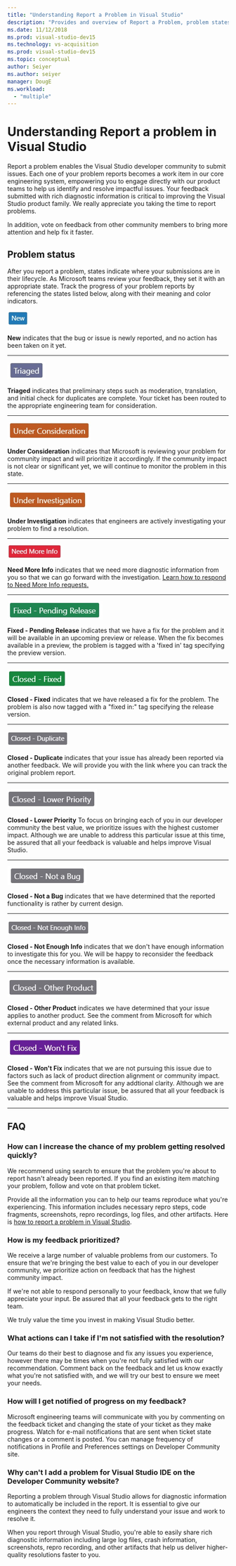```yaml
---
title: "Understanding Report a Problem in Visual Studio"
description: "Provides and overview of Report a Problem, problem states and defintions"
ms.date: 11/12/2018
ms.prod: visual-studio-dev15
ms.technology: vs-acquisition
ms.prod: visual-studio-dev15
ms.topic: conceptual
author: Seiyer
ms.author: seiyer
manager: DougE
ms.workload:
  - "multiple"
---
```

# Understanding Report a problem in Visual Studio

Report a problem enables the Visual Studio developer community to submit issues.  Each one of your problem reports becomes a work item in our core engineering system, empowering you to engage directly with our product teams to help us identify and resolve impactful issues. Your feedback submitted with rich diagnostic information is critical to improving the Visual Studio product family.  We really appreciate you taking the time to report problems.

In addition, vote on feedback from other community members to bring  more attention and help fix it faster.

## Problem status

After you report a problem, states indicate where your submissions are in their lifecycle. As Microsoft teams review your feedback, they set it with an appropriate state.  Track the progress of your problem reports by referencing the states listed below, along with their meaning and color indicators.

![New state for problem reporting on Developer Community](../ide/media/ProblemStates/New.jpg)

**New** indicates that the bug or issue is newly reported, and no action has been taken on it yet.

- - -

![Triaged state for problem reporting on Developer Community](../ide/media/ProblemStates/Triaged.jpg)

**Triaged** indicates that preliminary steps such as moderation, translation, and  initial check for duplicates are  complete. Your ticket has been routed to the appropriate engineering team for consideration.

- - -

![Under Consideration state for problem reporting on Developer Community](../ide/media/ProblemStates/UnderConsideration.jpg)

**Under Consideration** indicates that Microsoft is reviewing your problem for community impact and will prioritize it accordingly. If the community impact is not clear or significant yet, we will continue to monitor the problem in this state.

- - -

![Under Investigation state for problem reporting on Developer Community](../ide/media/ProblemStates/UnderInvestigation.jpg)

**Under Investigation** indicates that engineers are actively investigating your problem to find a resolution.

- - -

![Need More Info state for problem reporting on Developer Community](../ide/media/ProblemStates/NeedMoreInfo.jpg)

**Need More Info** indicates that we need more diagnostic information from you so that we can go forward with the investigation.  [Learn how to respond to Need More Info requests.](./how-to-report-a-problem-with-visual-studio-2017?view=vs-2017#when-further-information-is-needed-need-more-info)

- - -

![Fixed - Pending Release state for problem reporting on Developer Community](../ide/media/ProblemStates/FixedPendingRelease.jpg)

**Fixed - Pending Release** indicates that we have a fix for the problem and it will be available in an upcoming preview or release.  When the fix becomes available in a preview, the problem is tagged with a 'fixed in' tag specifying the preview version.

- - -

![Closed - Fixed state for problem reporting on Developer Community](../ide/media/ProblemStates/ClosedFixed.jpg) 

**Closed - Fixed** indicates that we have released a fix for the problem. The problem is also now tagged with a "fixed in:" tag specifying the release version.

- - -

![Closed - Duplicate state for problem reporting on Developer Community](../ide/media/ProblemStates/ClosedDuplicate.jpg)

**Closed - Duplicate** indicates that your issue has already been reported via another feedback. We will provide you with the link where you can track the original problem report.

- - -

![Closed - Lower Priority state for problem reporting on Developer Community](../ide/media/ProblemStates/ClosedLowerPriority.jpg)

**Closed - Lower Priority** To focus on bringing each of you in our developer community the best value, we prioritize issues with the highest customer impact. Although we are unable to address this particular issue at this time, be assured that all your feedback is valuable and helps improve Visual Studio.

- - -

![Closed - Not a Bug state for problem reporting on Developer Community](../ide/media/ProblemStates/ClosedNotaBug.jpg)

**Closed - Not a Bug**  indicates that we have determined that the reported functionality is rather by current design.

- - -

![Closed - Not Enough Info state for problem reporting on Developer Community](../ide/media/ProblemStates/ClosedNotEnoughInfo.jpg)

**Closed - Not Enough Info** indicates that we don't have enough information to investigate this for you. We will be happy to reconsider the feedback once the necessary information is available.

- - -

![Closed - Other Product state for problem reporting on Developer Community](../ide/media/ProblemStates/ClosedOtherProduct.jpg)

**Closed - Other Product** indicates  we have determined that your issue applies to  another product. See the comment from Microsoft for which external product and any related links.

- - -

![Closed - Won't Fix state for problem reporting on Developer Community](../ide/media/ProblemStates/ClosedWontFix.jpg)

**Closed - Won't Fix** indicates that we are not pursuing this issue due to factors such as lack of product direction alignment or community impact. See the comment from Microsoft for any addtional clarity.  Although we are unable to address this particular issue, be assured that all your feedback is valuable and helps improve Visual Studio.

- - -

## FAQ

### How can I increase the chance of my problem getting resolved quickly?

We recommend using search to ensure that the problem you're about to report hasn't already been reported. If you find an existing item matching your problem, follow and vote on that problem ticket.

 Provide all the information you can to help our teams reproduce what you're experiencing.  This information includes  necessary repro steps, code fragments, screenshots, repro recordings, log files, and other artifacts.  Here is [how to report a problem in Visual Studio](./how-to-report-a-problem-with-visual-studio-2017.md).

### How is my feedback prioritized?

We receive a large number of valuable problems from our customers. To ensure that we're bringing the best value to each of you in our developer community, we prioritize action on feedback that has the highest community impact.

If we're not able to respond personally to your feedback, know that we fully appreciate your input. Be assured that all your feedback gets to the right team.

We truly value the time you invest in making Visual Studio better.

### What actions can I take if I'm not satisfied with the resolution?

Our teams do their best to diagnose and fix any issues you experience, however there may be times when you're not fully satisfied with our recommendation. Comment back on the feedback and let us know exactly what you're not satisfied with, and we will try our best to ensure we meet your needs.

### How will I get notified of progress on my feedback?

Microsoft engineering teams will communicate with you by commenting on the feedback ticket and changing the state of your ticket as they make progress. Watch for e-mail notifications that are sent when  ticket state changes or a comment is posted.  You can manage frequency of notifications in Profile and Preferences settings on Developer Community site.

### Why can't I add a problem for Visual Studio IDE on the Developer Community website?

Reporting a problem through Visual Studio allows for diagnostic information to automatically be included in the report. It is essential to give our engineers the context they need to fully understand your issue and work to resolve it. 

When you report through Visual Studio, you're able to easily share  rich diagnostic information including large log files, crash information, screenshots, repro recording, and other artifacts that help us deliver higher-quality resolutions faster to you.